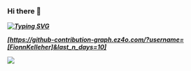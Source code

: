 ### Hi there 👋


***[![Typing SVG](https://readme-typing-svg.herokuapp.com?font=Fira+Code&pause=1000&random=false&width=435&lines=Fionn+Kelleher)](https://git.io/typing-svg)***

***[https://github-contribution-graph.ez4o.com/?username=[FionnKelleher]&last_n_days=10]***


***![](https://komarev.com/ghpvc/?username=FionnKelleher)***
